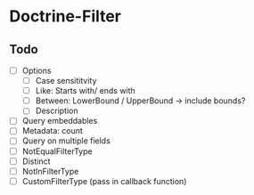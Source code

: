 # Doctrine-Filter

## Todo

- [ ] Options
  - [ ] Case sensititvity
  - [ ] Like: Starts with/ ends with
  - [ ] Between: LowerBound / UpperBound -> include bounds?
  - [ ] Description
- [ ] Query embeddables
- [ ] Metadata: count
- [ ] Query on multiple fields
- [ ] NotEqualFilterType
- [ ] Distinct
- [ ] NotInFilterType
- [ ] CustomFilterType (pass in callback function)